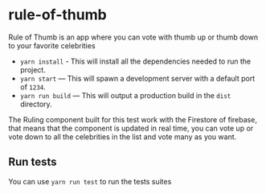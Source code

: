 # rule-of-thumb
Rule of Thumb is an app where you can vote with thumb up or thumb down to your favorite celebrities

- `yarn install` - This will install all the dependencies needed to run the project.
- `yarn start` — This will spawn a development server with a default port of `1234`.
- `yarn run build` — This will output a production build in the `dist` directory.

The Ruling component built for this test work with the Firestore of firebase, that means that the component is updated
in real time, you can vote up or vote down to all the celebrities in the list and vote many as you want.

## Run tests

You can use `yarn run test` to run the tests suites
